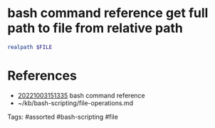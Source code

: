 # bash command reference get full path to file from relative path
```bash
realpath $FILE
```

# References
- [20221003151335](/zet/20221003151335/README.md) bash command reference
- ~/kb/bash-scripting/file-operations.md

Tags:
    #assorted #bash-scripting #file
